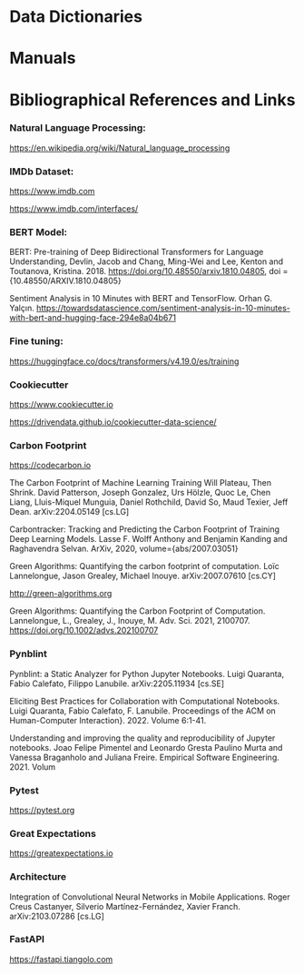 
# Data Dictionaries

# Manuals

# Bibliographical References and Links


### Natural Language Processing:

https://en.wikipedia.org/wiki/Natural_language_processing

### IMDb Dataset:

https://www.imdb.com

https://www.imdb.com/interfaces/

### BERT Model:

BERT: Pre-training of Deep Bidirectional Transformers for Language Understanding, Devlin, Jacob and Chang, Ming-Wei and Lee, Kenton and Toutanova, Kristina. 2018. https://doi.org/10.48550/arxiv.1810.04805, doi = {10.48550/ARXIV.1810.04805}

Sentiment Analysis in 10 Minutes with BERT and TensorFlow. Orhan G. Yalçın. https://towardsdatascience.com/sentiment-analysis-in-10-minutes-with-bert-and-hugging-face-294e8a04b671

### Fine tuning:

https://huggingface.co/docs/transformers/v4.19.0/es/training

### Cookiecutter

https://www.cookiecutter.io

https://drivendata.github.io/cookiecutter-data-science/
  
### Carbon Footprint

https://codecarbon.io

The Carbon Footprint of Machine Learning Training Will Plateau, Then Shrink. David Patterson, Joseph Gonzalez, Urs Hölzle, Quoc Le, Chen Liang, Lluis-Miquel Munguia, Daniel Rothchild, David So, Maud Texier, Jeff Dean. arXiv:2204.05149 [cs.LG]

Carbontracker: Tracking and Predicting the Carbon Footprint of Training Deep Learning Models. Lasse F. Wolff Anthony and Benjamin Kanding and Raghavendra Selvan. ArXiv, 2020, volume={abs/2007.03051}

Green Algorithms: Quantifying the carbon footprint of computation. Loïc Lannelongue, Jason Grealey, Michael Inouye. arXiv:2007.07610 [cs.CY]

http://green-algorithms.org

Green Algorithms: Quantifying the Carbon Footprint of Computation. Lannelongue, L., Grealey, J., Inouye, M. Adv. Sci. 2021, 2100707. https://doi.org/10.1002/advs.202100707

### Pynblint

Pynblint: a Static Analyzer for Python Jupyter Notebooks. Luigi Quaranta, Fabio Calefato, Filippo Lanubile. arXiv:2205.11934 [cs.SE]

Eliciting Best Practices for Collaboration with Computational Notebooks. Luigi Quaranta, Fabio Calefato, F. Lanubile. Proceedings of the ACM on Human-Computer Interaction}. 2022. Volume 6:1-41.

Understanding and improving the quality and reproducibility of Jupyter notebooks. Joao Felipe Pimentel and Leonardo Gresta Paulino Murta and Vanessa Braganholo and Juliana Freire. Empirical Software Engineering. 2021. Volum

### Pytest

https://pytest.org

### Great Expectations

https://greatexpectations.io

### Architecture

Integration of Convolutional Neural Networks in Mobile Applications. Roger Creus Castanyer, Silverio Martínez-Fernández, Xavier Franch. arXiv:2103.07286 [cs.LG]


### FastAPI

https://fastapi.tiangolo.com
